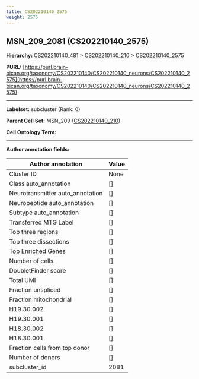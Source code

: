 ```yaml
---
title: CS202210140_2575
weight: 2575
---
```

## MSN_209_2081 (CS202210140_2575)
<b>Hierarchy: </b>
[CS202210140_481](../CS202210140_481) >
[CS202210140_210](../CS202210140_210) >
[CS202210140_2575](../CS202210140_2575)

**PURL:** [https://purl.brain-bican.org/taxonomy/CS202210140/CS202210140_neurons/CS202210140_2575](https://purl.brain-bican.org/taxonomy/CS202210140/CS202210140_neurons/CS202210140_2575)

---


**Labelset:** subcluster (Rank: 0)

**Parent Cell Set:** MSN_209 ([CS202210140_210](../CS202210140_210))



**Cell Ontology Term:** 

[MARKER GENES.]: #


---

[TRANSFERRED ANNOTATIONS.]: #


[AUTHOR ANNOTATION FIELDS.]: #


**Author annotation fields:**

| Author annotation | Value |
|-------------------|-------|
|Cluster ID|None|
|Class auto_annotation|[]|
|Neurotransmitter auto_annotation|[]|
|Neuropeptide auto_annotation|[]|
|Subtype auto_annotation|[]|
|Transferred MTG Label|[]|
|Top three regions|[]|
|Top three dissections|[]|
|Top Enriched Genes|[]|
|Number of cells|[]|
|DoubletFinder score|[]|
|Total UMI|[]|
|Fraction unspliced|[]|
|Fraction mitochondrial|[]|
|H19.30.002|[]|
|H19.30.001|[]|
|H18.30.002|[]|
|H18.30.001|[]|
|Fraction cells from top donor|[]|
|Number of donors|[]|
|subcluster_id|2081|
